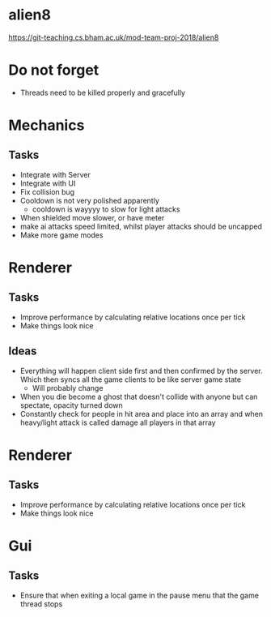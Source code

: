 # alien8

https://git-teaching.cs.bham.ac.uk/mod-team-proj-2018/alien8

# Do not forget
- Threads need to be killed properly and gracefully 

# Mechanics
## Tasks
- Integrate with Server
- Integrate with UI
- Fix collision bug
- Cooldown is not very polished apparently
  - cooldown is wayyyy to slow for light attacks
- When shielded move slower, or have meter
- make ai attacks speed limited, whilst player attacks should be uncapped
- Make more game modes


# Renderer
## Tasks
- Improve performance by calculating relative locations once per tick
- Make things look nice
## Ideas
- Everything will happen client side first and then confirmed by the server. Which then syncs all the game clients to be like server game state
    - Will probably change
- When you die become a ghost that doesn't collide with anyone but can spectate, opacity turned down
- Constantly check for people in hit area and place into an array and when heavy/light attack is called damage all players in that array

# Renderer
## Tasks
- Improve performance by calculating relative locations once per tick
- Make things look nice


# Gui
## Tasks
- Ensure that when exiting a local game in the pause menu that the game thread stops




